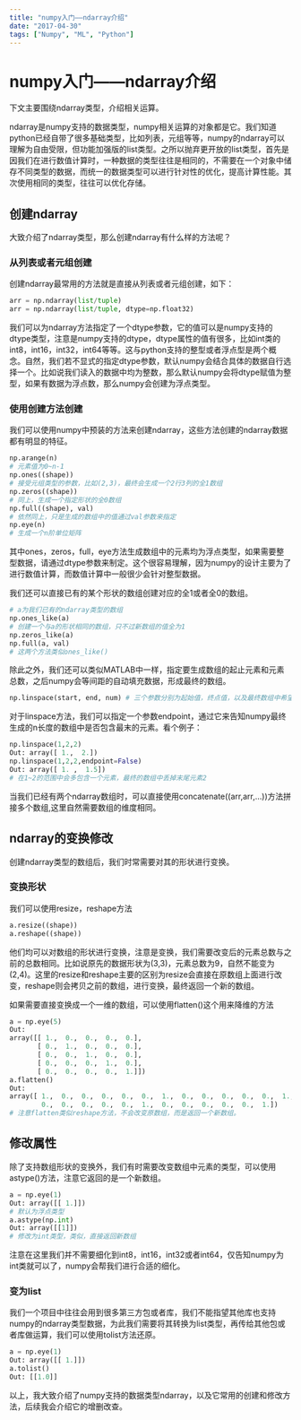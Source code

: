```yaml
---
title: "numpy入门——ndarray介绍"
date: "2017-04-30"
tags: ["Numpy", "ML", "Python"]
---
```

# numpy入门——ndarray介绍

下文主要围绕ndarray类型，介绍相关运算。

ndarray是numpy支持的数据类型，numpy相关运算的对象都是它。我们知道python已经自带了很多基础类型，比如列表，元组等等，numpy的ndarray可以理解为自由受限，但功能加强版的list类型。之所以抛弃更开放的list类型，首先是因我们在进行数值计算时，一种数据的类型往往是相同的，不需要在一个对象中储存不同类型的数据，而统一的数据类型可以进行针对性的优化，提高计算性能。其次使用相同的类型，往往可以优化存储。

## 创建ndarray

大致介绍了ndarray类型，那么创建ndarray有什么样的方法呢？

### 从列表或者元组创建

创建ndarray最常用的方法就是直接从列表或者元组创建，如下：

```python
arr = np.ndarray(list/tuple)
arr = np.ndarray(list/tuple, dtype=np.float32)
```

我们可以为ndarray方法指定了一个dtype参数，它的值可以是numpy支持的dtype类型，注意是numpy支持的dtype，dtype属性的值有很多，比如int类的int8，int16，int32，int64等等。这与python支持的整型或者浮点型是两个概念。自然，我们若不显式的指定dtype参数，默认numpy会结合具体的数据自行选择一个。比如说我们读入的数据中均为整数，那么默认numpy会将dtype赋值为整型，如果有数据为浮点数，那么numpy会创建为浮点类型。

### 使用创建方法创建

我们可以使用numpy中预装的方法来创建ndarray，这些方法创建的ndarray数据都有明显的特征。

```python
np.arange(n)
# 元素值为0~n-1
np.ones((shape))
# 接受元组类型的参数，比如(2,3)，最终会生成一个2行3列的全1数组
np.zeros((shape))
# 同上，生成一个指定形状的全0数组
np.full((shape), val)
# 依然同上，只是生成的数组中的值通过val参数来指定
np.eye(n)
# 生成一个n阶单位矩阵
```

其中ones，zeros，full，eye方法生成数组中的元素均为浮点类型，如果需要整型数据，请通过dtype参数来制定。这个很容易理解，因为numpy的设计主要为了进行数值计算，而数值计算中一般很少会针对整型数据。

我们还可以直接已有的某个形状的数组创建对应的全1或者全0的数组。

```python
# a为我们已有的ndarray类型的数组
np.ones_like(a)
# 创建一个与a的形状相同的数组，只不过新数组的值全为1
np.zeros_like(a)
np.full(a, val)
# 这两个方法类似ones_like()
```

除此之外，我们还可以类似MATLAB中一样，指定要生成数组的起止元素和元素总数，之后numpy会等间距的自动填充数据，形成最终的数组。

```python
np.linspace(start, end, num) # 三个参数分别为起始值，终点值，以及最终数组中希望包含的元素个数。
```

对于linspace方法，我们可以指定一个参数endpoint，通过它来告知numpy最终生成的n长度的数组中是否包含最末的元素。看个例子：

```python
np.linspace(1,2,2)
Out: array([ 1.,  2.])
np.linspace(1,2,2,endpoint=False)
Out: array([ 1. ,  1.5])
# 在1~2的范围中会多包含一个元素，最终的数组中丢掉末尾元素2
```

当我们已经有两个ndarray数组时，可以直接使用concatenate((arr,arr,…))方法拼接多个数组,这里自然需要数组的维度相同。

## ndarray的变换修改

创建ndarray类型的数组后，我们时常需要对其的形状进行变换。

### 变换形状

我们可以使用resize，reshape方法

```python
a.resize((shape))
a.reshape((shape))
```

他们均可以对数组的形状进行变换，注意是变换，我们需要改变后的元素总数与之前的总数相同。比如说原先的数据形状为(3,3)，元素总数为9，自然不能变为(2,4)。这里的resize和reshape主要的区别为resize会直接在原数组上面进行改变，reshape则会拷贝之前的数组，进行变换，最终返回一个新的数组。

如果需要直接变换成一个一维的数组，可以使用flatten()这个用来降维的方法

```python
a = np.eye(5)
Out:
array([[ 1.,  0.,  0.,  0.,  0.],
       [ 0.,  1.,  0.,  0.,  0.],
       [ 0.,  0.,  1.,  0.,  0.],
       [ 0.,  0.,  0.,  1.,  0.],
       [ 0.,  0.,  0.,  0.,  1.]])
a.flatten()
Out:
array([ 1.,  0.,  0.,  0.,  0.,  0.,  1.,  0.,  0.,  0.,  0.,  0.,  1.,
        0.,  0.,  0.,  0.,  0.,  1.,  0.,  0.,  0.,  0.,  0.,  1.])
# 注意flatten类似reshape方法，不会改变原数组，而是返回一个新数组。
```

## 修改属性

除了支持数组形状的变换外，我们有时需要改变数组中元素的类型，可以使用astype()方法，注意它返回的是一个新数组。

```python
a = np.eye(1)
Out: array([[ 1.]])
# 默认为浮点类型
a.astype(np.int)
Out: array([[1]])
# 修改为int类型，类似，直接返回新数组
```

注意在这里我们并不需要细化到int8，int16，int32或者int64，仅告知numpy为int类就可以了，numpy会帮我们进行合适的细化。

### 变为list

我们一个项目中往往会用到很多第三方包或者库，我们不能指望其他库也支持numpy的ndarray类型数据，为此我们需要将其转换为list类型，再传给其他包或者库做运算，我们可以使用tolist方法还原。

```python
a = np.eye(1)
Out: array([[ 1.]])
a.tolist()
Out: [[1.0]]
```

以上，我大致介绍了numpy支持的数据类型ndarray，以及它常用的创建和修改方法，后续我会介绍它的增删改查。